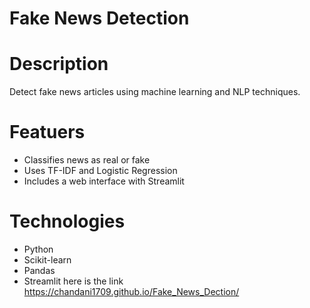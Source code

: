 # Fake News Detection
# Description
Detect fake news articles using machine learning and NLP techniques.
# Featuers
- Classifies news as real or fake
- Uses TF-IDF and Logistic Regression
- Includes a web interface with Streamlit
# Technologies
- Python
- Scikit-learn
- Pandas
- Streamlit
  here is the link
 https://chandani1709.github.io/Fake_News_Dection/
